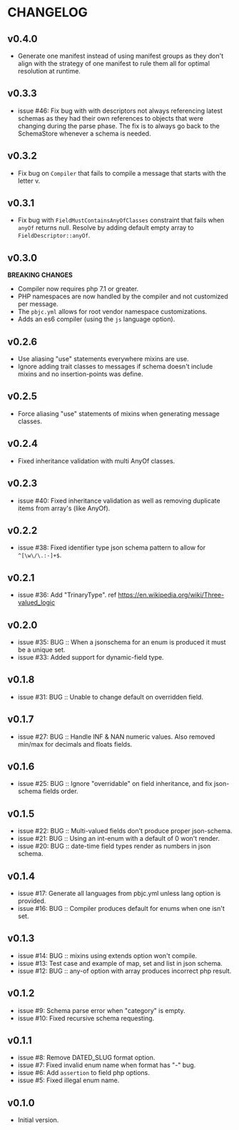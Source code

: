 # CHANGELOG


## v0.4.0
* Generate one manifest instead of using manifest groups as they don't align with the strategy of one manifest to rule them all for optimal resolution at runtime.


## v0.3.3
* issue #46: Fix bug with with descriptors not always referencing latest schemas as they had their own references to objects that were changing during the parse phase. The fix is to always go back to the SchemaStore whenever a schema is needed.


## v0.3.2
* Fix bug on `Compiler` that fails to compile a message that starts with the letter v.


## v0.3.1
* Fix bug with `FieldMustContainsAnyOfClasses` constraint that fails when `anyOf` returns null.
  Resolve by adding default empty array to `FieldDescriptor::anyOf`.


## v0.3.0
__BREAKING CHANGES__

* Compiler now requires php 7.1 or greater. 
* PHP namespaces are now handled by the compiler and not customized per message.
* The `pbjc.yml` allows for root vendor namespace customizations.
* Adds an es6 compiler (using the `js` language option).


## v0.2.6
* Use aliasing "use" statements everywhere mixins are use.
* Ignore adding trait classes to messages if schema doesn't include mixins and no insertion-points was define.


## v0.2.5
* Force aliasing "use" statements of mixins when generating message classes.


## v0.2.4
* Fixed inheritance validation with multi AnyOf classes.


## v0.2.3
* issue #40: Fixed inheritance validation as well as removing duplicate items from array's (like AnyOf).


## v0.2.2
* issue #38: Fixed identifier type json schema pattern to allow for `^[\w\/\.:-]+$`.


## v0.2.1
* issue #36: Add "TrinaryType".  ref https://en.wikipedia.org/wiki/Three-valued_logic


## v0.2.0
* issue #35: BUG :: When a jsonschema for an enum is produced it must be a unique set.
* issue #33: Added support for dynamic-field type.


## v0.1.8
* issue #31: BUG :: Unable to change default on overridden field.


## v0.1.7
* issue #27: BUG :: Handle INF & NAN numeric values. Also removed min/max for decimals and floats fields.


## v0.1.6
* issue #25: BUG :: Ignore "overridable" on field inheritance, and fix json-schema fields order.


## v0.1.5
* issue #22: BUG :: Multi-valued fields don't produce proper json-schema.
* issue #21: BUG :: Using an int-enum with a default of 0 won't render.
* issue #20: BUG :: date-time field types render as numbers in json schema.


## v0.1.4
* issue #17: Generate all languages from pbjc.yml unless lang option is provided.
* issue #16: BUG :: Compiler produces default for enums when one isn't set.


## v0.1.3
* issue #14: BUG :: mixins using extends option won't compile.
* issue #13: Test case and example of map, set and list in json schema.
* issue #12: BUG :: any-of option with array produces incorrect php result.


## v0.1.2
* issue #9: Schema parse error when "category" is empty.
* issue #10: Fixed recursive schema requesting.


## v0.1.1
* issue #8: Remove DATED_SLUG format option.
* issue #7: Fixed invalid enum name when format has "-" bug.
* issue #6: Add `assertion` to field php options.
* issue #5: Fixed illegal enum name.


## v0.1.0
* Initial version.
